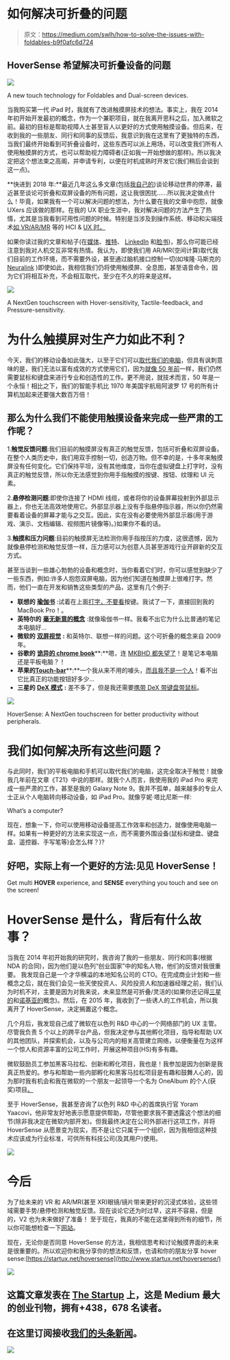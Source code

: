 # 如何解决可折叠的问题

> 原文：<https://medium.com/swlh/how-to-solve-the-issues-with-foldables-b9f0afc6d724>

## HoverSense 希望解决可折叠设备的问题

![](img/b432c423f3708fdda14688a3eabf4106.png)

A new touch technology for Foldables and Dual-screen devices.

当我购买第一代 iPad 时，我就有了改进触摸屏技术的想法。事实上，我在 2014 年初开始开发最初的概念，作为一个兼职项目，就在我离开思科之后，加入微软之前。最初的目标是帮助视障人士甚至盲人以更好的方式使用触摸设备。但后来，在收到我的一些朋友、同行和同事的反馈后，我意识到我在这里有了更独特的东西，当我们最终开始看到可折叠设备时，这些东西可以派上用场，可以改变我们所有人使用触摸屏的方式，也可以帮助视力障碍者(正如我一开始想做的那样)。所以我决定把这个想法束之高阁，并申请专利，以便在时机成熟时开发它(我们稍后会谈到这一点)。

**快进到 2018 年:**最近几年这么多文章(包括[我自己的](/adventures-in-consumer-technology/smartphones-will-replace-pcs-soon-541b5c8a4f48))谈论移动世界的停滞，最近甚至谈论可折叠和双屏设备的所有问题，这让我很困扰……所以我决定做点什么！毕竟，如果我有一个可以解决问题的想法，为什么要在我的文章中抱怨，就像 UXers 应该做的那样。在我的 UX 职业生涯中，我对解决问题的方法产生了热情，尤其是当我看到可用性问题的时候。特别是当涉及到操作系统、移动和尖端技术[如 VR/AR/MR](/adventures-in-consumer-technology/design-and-develop-for-ar-mr-ed752e8b74ba) 等的 HCI & [UX 时。](https://uxplanet.org/apple-its-time-to-merge-ios-with-macos-4f04c947c19d)

如果你读过我的文章和帖子(在[媒体](/@4Barel/apple-its-time-to-merge-ios-with-macos-4f04c947c19d)、[推特](https://twitter.com/4Barel)、 [LinkedIn](https://www.linkedin.com/in/abarel/) 和[脸书](https://www.facebook.com/startux.net))，那么你可能已经注意到我对人机交互非常有热情。我认为，即使我们用 AR/MR(空间计算)取代我们目前的工作环境，而不需要外设，甚至通过脑机接口控制一切(如埃隆·马斯克的 [Neuralink](https://www.neuralink.com/) )即使如此，我相信我们仍将使用触摸屏、全息图，甚至语音命令，因为它们将相互补充，不会相互取代，至少在不久的将来是这样。

![](img/4cb7fafc5660a8f205546b60642b1180.png)

A NextGen touchscreen with Hover-sensitivity, Tactile-feedback, and Pressure-sensitivity.

# 为什么触摸屏对生产力如此不利？

今天，我们的移动设备如此强大，以至于它们可以[取代我们的电脑](https://uxplanet.org/creative-people-ux-ui-fed-the-future-is-now-6095a7a1440c)，但具有讽刺意味的是，我们无法以富有成效的方式使用它们，因为[就像 50 年前](http://www.computinghistory.org.uk/det/613/the-history-of-the-computer-mouse/)一样，我们仍然需要鼠标和键盘来进行专业和创造性的工作。更不用说，就技术而言，50 年是一个永恒！相比之下，我们的智能手机比 1970 年美国宇航局阿波罗 17 号的所有计算机加起来还要强大数百万倍！

## 那么为什么我们不能使用触摸设备来完成一些严肃的工作呢？

1.**触觉反馈问题**:我们目前的触摸屏没有真正的触觉反馈，包括可折叠和双屏设备。在整个人类历史中，我们用双手控制一切，创造万物。但不幸的是，十多年来触摸屏没有任何变化。它们保持平坦，没有其他维度，当你在虚拟键盘上打字时，没有真正的触觉反馈，所以你无法感觉到你用手指触摸的按键、按钮、纹理和 UI 元素。

2.**悬停检测问题**:即使你连接了 HDMI 线缆，或者将你的设备屏幕投射到外部显示器上，你也无法高效地使用它。外部显示器上没有手指悬停指示器，所以你仍然需要看着设备的屏幕才能与之交互。因此，实在没有必要使用外部显示器(用于游戏、演示、文档编辑、视频图片镜像等)。)如果你不看的话。

3.**触摸和压力问题**:目前的触摸屏无法检测你用手指按压的力度，这很遗憾，因为就像悬停检测和触觉反馈一样，压力感可以为创意人员甚至游戏行业开辟新的交互方式。

甚至当谈到一些雄心勃勃的设备和概念时，当你看着它们时，你可以感觉到缺少了一些东西，例如:许多人抱怨双屏电脑，因为他们知道在触摸屏上很难打字。然而，他们一直在开发和销售这些类型的产品，这里有几个例子:

*   **联想的** [**瑜伽书**](https://www.theverge.com/2018/10/25/18019840/lenovo-yoga-book-c930-review-e-ink-tablet-laptop-windows) :试着在上面[打字，不要看](https://www.reddit.com/r/yogabook/comments/5xwe58/does_anybody_do_a_lot_of_typing_on_their_yoga_book/)按键。我试了一下，直接回到我的 MacBook Pro！。
*   **英特尔的** [**毫无新意的概念**](https://www.theverge.com/2018/10/18/17993690/intel-computer-concept-copper-harbor-tiger-rapids-dual-screen-pc-prototype?fbclid=IwAR1dtpO8yFngjL06vjby1NgSwB6QtTGg25380XkjcNjv9kaqRq8_PpfEIbk) :就像瑜伽书一样。我看不出它为什么比普通的笔记本电脑好…
*   **微软的** [**双屏视觉**](https://www.theverge.com/2019/3/4/18249679/microsoft-windows-lite-dual-screen-devices-chromebooks-report?fbclid=IwAR0aPgVUjFqPXwUn19YqlaI8oDSJNQL9i5I5PfMcCoL-bVZRlTJ20_BULH4) **:** 和英特尔、联想一样的问题。这个可折叠的概念来自 2009 年。
*   **谷歌的** [**诡异的 chrome book**](https://www.google.com/chromebook/device/google-pixel-slate/)**:**嗯，连 [MKBHD 都失望了](https://youtu.be/Ja_GMU7-sjs)！是笔记本电脑还是平板电脑？！
*   **苹果的**[**Touch-bar**](https://9to5mac.com/2018/10/19/touch-bar-a-gimmick/)**:**一个我从来不用的噱头，[而且我不是一个人](https://youtu.be/ssomTi96Pc4)！看不出它比真正的功能按钮好多少…
*   **三星的** [**DeX 模式**](https://www.theverge.com/2018/8/13/17675072/galaxy-note-smartphone-software-feature-history-computer) **:** 差不多了，但是我还需要[携带 DeX 带键盘带鼠标](https://youtu.be/7ICP6aI7EK8)。

![](img/35dc9a2c47c9dd901703783bbb4a5bc5.png)

HoverSense: A NextGen touchscreen for better productivity without peripherals.

# 我们如何解决所有这些问题？

与此同时，我们的平板电脑和手机可以取代我们的电脑，这完全取决于触觉！就像我几年前在文章《T21》中说的那样。就我个人而言，我使用我的 iPad Pro 来完成一些严肃的工作，甚至是我的 Galaxy Note 9。我并不孤单，越来越多的专业人士正从个人电脑转向移动设备，如 iPad Pro。就像亨妮·塔比尼斯一样:

What’s a computer?

现在，想象一下，你可以使用移动设备提高工作效率和创造力，就像使用电脑一样。如果有一种更好的方法来实现这一点，而不需要外围设备(鼠标和键盘、键盘盒、遥控器、手写笔等)会怎么样？)?

## 好吧，实际上有一个更好的方法:见见 HoverSense！

Get multi **HOVER** experience, and **SENSE** everything you touch and see on the screen!

# HoverSense 是什么，背后有什么故事？

当我在 2014 年初开始我的研究时，我咨询了我的一些朋友、同行和同事(根据 NDA 的合同)，因为他们是以色列“创业国家”中的知名人物，他们的反馈对我很重要。
我发现自己是一个才华横溢的本地知名公司的 CTO。在完成商业计划和一些概念之后，就在我们会见一些天使投资人、风险投资人和加速器经理之前，我们认为时机不对，主要是因为对我来说，未来显然是可折叠/灵活的(如果你还记得[三星的](https://youtu.be/HU2nG9qy6vs)和[诺基亚的](https://youtu.be/qEs8HQIa9Nc)概念)。然后，在 2015 年，我收到了一些诱人的工作机会，所以我离开了 HoverSense，决定搁置这个概念。

几个月后，我发现自己成了微软在以色列 R&D 中心的一个网络部门的 UX 主管。尽管我负责 5 个以上的跨平台产品，但我决定参与其他孵化项目，指导和帮助 UX 的其他团队，并探索机会，以及与公司内的相关高管建立网络，以便衡量在为这样一个惊人和资源丰富的公司工作时，开展这种项目(HS)有多有趣。

微软鼓励员工参加黑客马拉松、创新和孵化项目，我也是！我参加是因为创新是我真正热爱的。参与和帮助一些内部孵化和黑客马拉松项目是有趣和鼓舞人心的，因为那时我有机会和我在微软的一个朋友一起领导一个名为 OneAlbum 的个人(获奖)项目[。](http://www.avi-b.com/portfolio/onealbum-one-place-for-all-of-your-photos/)

至于 HoverSense，我甚至咨询了以色列 R&D 中心的首席执行官 Yoram Yaacovi，他非常友好地表示愿意提供帮助，尽管他要求我不要透露这个想法的细节(除非我决定在微软内部开发)。但我最终决定在公司外部进行这项工作，并将 HoverSense 从愿景变为现实，而不是让它只属于一个组织，因为我相信这种技术应该成为行业标准，可供所有科技公司(及其用户)使用。

![](img/a69b645bbe2e8cdf8127b53d9299dc5d.png)

# 今后

为了给未来的 VR 和 AR/MR(甚至 XR)眼镜/镜片带来更好的沉浸式体验，这些领域需要手势/悬停检测和触觉反馈。现在谈论它还为时过早，这并不容易，但是的，V2 也为未来做好了准备！
至于现在，我真的不能在这里得到所有的细节，所以你可能想检查一下[网站](https://www.startux.net/hoversense/)。

现在，无论你是否同意 HoverSense 的方法，我相信思考和讨论触摸界面的未来是很重要的。所以欢迎你和我分享你的想法和反馈，也请和你的朋友分享 hover sense:[https://startux.net/hoversense](http://www.startux.net/hoversense/)

[![](img/308a8d84fb9b2fab43d66c117fcc4bb4.png)](https://medium.com/swlh)

## 这篇文章发表在 [The Startup](https://medium.com/swlh) 上，这是 Medium 最大的创业刊物，拥有+438，678 名读者。

## 在这里订阅接收[我们的头条新闻](https://growthsupply.com/the-startup-newsletter/)。

[![](img/b0164736ea17a63403e660de5dedf91a.png)](https://medium.com/swlh)
